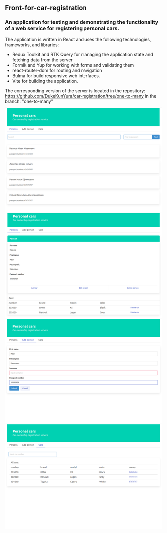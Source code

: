 ## Front-for-car-registration

### An application for testing and demonstrating the functionality of a web service for registering personal cars. 
The application is written in React and uses the following technologies, frameworks, and libraries:
- Redux Toolkit and RTK Query for managing the application state and fetching data from the server
- Formik and Yup for working with forms and validating them
- react-router-dom for routing and navigation
- Bulma for build responsive web interfaces.
- Vite for building the application.

The corresponding version of the server is located in the repository:
https://github.com/DukeKunYura/car-registration/tree/one-to-many
in the branch: "one-to-many"

![test-firebase](https://github.com/DukeKunYura/front-for-car-registration/blob/main/src/img/22-28-50.png)
![test-firebase](https://github.com/DukeKunYura/front-for-car-registration/blob/main/src/img/22-35-36.png)
![test-firebase](https://github.com/DukeKunYura/front-for-car-registration/blob/main/src/img/22-25-12.png)
![test-firebase](https://github.com/DukeKunYura/front-for-car-registration/blob/main/src/img/22-36-36.png)
